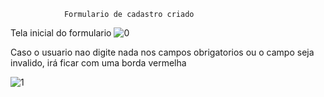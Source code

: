                 Formulario de cadastro criado


Tela inicial do formulario 
![0](https://github.com/jeffersonams/Formulario-de-contato/assets/49567011/1abc2170-5231-4e7d-be8d-21b7da4f06de)



Caso o usuario nao digite nada nos campos obrigatorios ou o campo seja invalido, irá ficar com uma borda vermelha

![1](https://github.com/jeffersonams/Formulario-de-contato/assets/49567011/ced7b291-9568-497a-9a07-c985460b6006)
